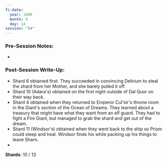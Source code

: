 ```yaml
---
fc-date:
  year: 1000
  month: 9
  day: 14
session: "54"
---
```


### Pre-Session Notes:
* 


### Post-Session Write-Up:

* Shard 6 obtained first. They succeeded in convincing Delirium to steal the shard from her Mother, and she barely pulled it off.
* Shard 10 (Adara's) obtained on the first night outside of Dal Quor on their way back.
* Shard 4 obtained when they returned to Emperor Cul'sir's throne room in the Giant's section of the Ocean of Dreams. They learned about a treasury that might have what they want from an elf guard. They had to fight a Fire Giant, but managed to grab the shard and get out of the dream.
* Shard 11 (Windsor's) obtained when they went back to the ship so Prism could sleep and heal. Windsor finds his while packing up his things to leave Sharn.
* 


**Shards**: 10 / 13
